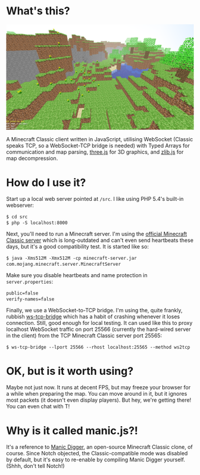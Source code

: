 What's this?
============

![displaying world with fog enabled and entering a chat message](https://raw.githubusercontent.com/TazeTSchnitzel/manic.js/master/screenshot8.png)

A Minecraft Classic client written in JavaScript, utilising WebSocket (Classic speaks TCP, so a WebSocket-TCP bridge is needed) with Typed Arrays for communication and map parsing, [three.js](http://threejs.org) for 3D graphics, and [zlib.js](https://github.com/imaya/zlib.js) for map decompression.

How do I use it?
================

Start up a local web server pointed at `/src`. I like using PHP 5.4's built-in webserver:

    $ cd src
    $ php -S localhost:8000

Next, you'll need to run a Minecraft server. I'm using the [official Minecraft Classic server](https://minecraft.net/classic/list) which is long-outdated and can't even send heartbeats these days, but it's a good compatibility test. It is started like so:

    $ java -Xms512M -Xmx512M -cp minecraft-server.jar com.mojang.minecraft.server.MinecraftServer

Make sure you disable heartbeats and name protection in `server.properties`:

    public=false
    verify-names=false

Finally, we use a WebSocket-to-TCP bridge. I'm using the, quite frankly, rubbish [ws-tcp-bridge](https://github.com/andrewchambers/ws-tcp-bridge) which has a habit of crashing whenever it loses connection. Still, good enough for local testing. It can used like this to proxy localhost WebSocket traffic on port 25566 (currently the hard-wired server in the client) from the TCP Minecraft Classic server port 25565:

    $ ws-tcp-bridge --lport 25566 --rhost localhost:25565 --method ws2tcp

OK, but is it worth using?
==========================

Maybe not just now. It runs at decent FPS, but may freeze your browser for a while when preparing the map. You can move around in it, but it ignores most packets (it doesn't even display players). But hey, we're getting there! You can even chat with T!

Why is it called manic.js?!
===========================

It's a reference to [Manic Digger](http://manicdigger.sourceforge.net/), an open-source Minecraft Classic clone, of course. Since Notch objected, the Classic-compatible mode was disabled by default, but it's easy to re-enable by compiling Manic Digger yourself. (Shhh, don't tell Notch!)
